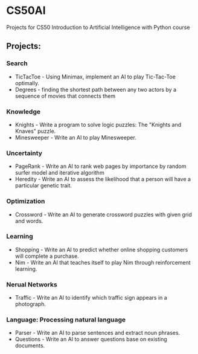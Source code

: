 # CS50AI 
Projects for CS50 Introduction to Artificial Intelligence with Python course

## Projects:
### Search
* TicTacToe - Using Minimax, implement an AI to play Tic-Tac-Toe optimally.
* Degrees - finding the shortest path between any two actors by a sequence of movies that connects them
### Knowledge
* Knights - Write a program to solve logic puzzles: The "Knights and Knaves" puzzle.
* Minesweeper - Write an AI to play Minesweeper.
### Uncertainty
* PageRank - Write an AI to rank web pages by importance by random surfer model and iterative algorithm
* Heredity - Write an AI to assess the likelihood that a person will have a particular genetic trait.
### Optimization
* Crossword - Write an AI to generate crossword puzzles with given grid and words.
### Learning
* Shopping - Write an AI to predict whether online shopping customers will complete a purchase.
* Nim - Write an AI that teaches itself to play Nim through reinforcement learning.
### Nerual Networks
* Traffic - Write an AI to identify which traffic sign appears in a photograph.
### Language: Processing natural language
* Parser - Write an AI to parse sentences and extract noun phrases.
* Questions - Write an AI to answer questions base on existing documents.
